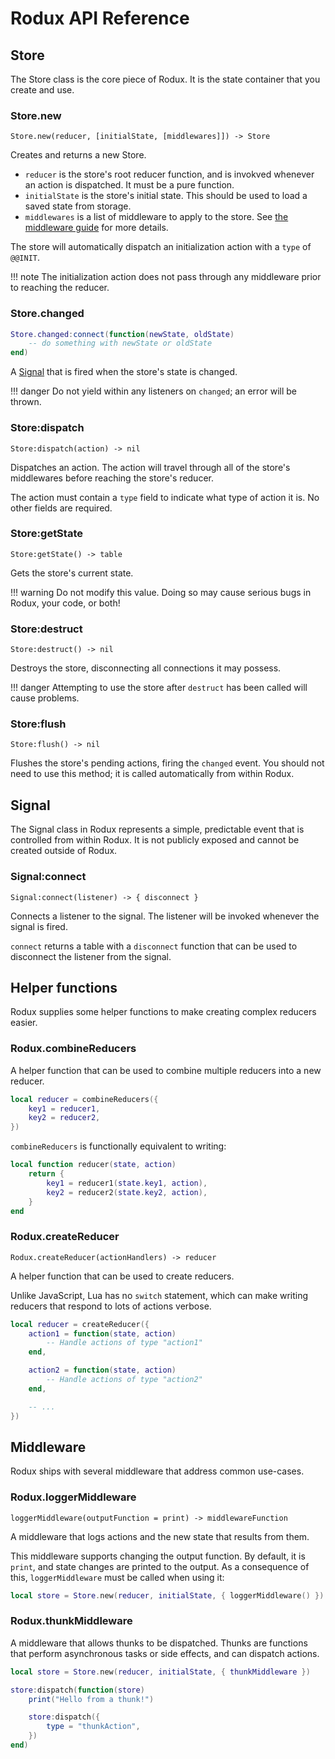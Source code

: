 # Rodux API Reference

## Store
The Store class is the core piece of Rodux. It is the state container that you create and use.

### Store.new
```
Store.new(reducer, [initialState, [middlewares]]) -> Store
```

Creates and returns a new Store.

* `reducer` is the store's root reducer function, and is invokved whenever an action is dispatched. It must be a pure function.
* `initialState` is the store's initial state. This should be used to load a saved state from storage.
* `middlewares` is a list of middleware to apply to the store. See [the middleware guide](/guide/middleware.md) for more details.

The store will automatically dispatch an initialization action with a `type` of `@@INIT`.

!!! note
	The initialization action does not pass through any middleware prior to reaching the reducer.

### Store.changed
```lua
Store.changed:connect(function(newState, oldState)
	-- do something with newState or oldState
end)
```

A [Signal](#Signal) that is fired when the store's state is changed.

!!! danger
	Do not yield within any listeners on `changed`; an error will be thrown.

### Store:dispatch
```
Store:dispatch(action) -> nil
```

Dispatches an action. The action will travel through all of the store's middlewares before reaching the store's reducer.

The action must contain a `type` field to indicate what type of action it is. No other fields are required.

### Store:getState
```
Store:getState() -> table
```

Gets the store's current state.

!!! warning
	Do not modify this value. Doing so may cause serious bugs in Rodux, your code, or both!

### Store:destruct
```
Store:destruct() -> nil
```

Destroys the store, disconnecting all connections it may possess.

!!! danger
	Attempting to use the store after `destruct` has been called will cause problems.

### Store:flush
```
Store:flush() -> nil
```

Flushes the store's pending actions, firing the `changed` event. You should not need to use this method; it is called automatically from within Rodux.

## Signal
The Signal class in Rodux represents a simple, predictable event that is controlled from within Rodux. It is not publicly exposed and cannot be created outside of Rodux.

### Signal:connect
```
Signal:connect(listener) -> { disconnect }
```

Connects a listener to the signal. The listener will be invoked whenever the signal is fired.

`connect` returns a table with a `disconnect` function that can be used to disconnect the listener from the signal.

## Helper functions
Rodux supplies some helper functions to make creating complex reducers easier.

### Rodux.combineReducers
A helper function that can be used to combine multiple reducers into a new reducer.

```lua
local reducer = combineReducers({
	key1 = reducer1,
	key2 = reducer2,
})
```

`combineReducers` is functionally equivalent to writing:

```lua
local function reducer(state, action)
	return {
		key1 = reducer1(state.key1, action),
		key2 = reducer2(state.key2, action),
	}
end
```

### Rodux.createReducer
```
Rodux.createReducer(actionHandlers) -> reducer
```

A helper function that can be used to create reducers.

Unlike JavaScript, Lua has no `switch` statement, which can make writing reducers that respond to lots of actions verbose.

```lua
local reducer = createReducer({
	action1 = function(state, action)
		-- Handle actions of type "action1"
	end,

	action2 = function(state, action)
		-- Handle actions of type "action2"
	end,

	-- ...
})
```

## Middleware
Rodux ships with several middleware that address common use-cases.

### Rodux.loggerMiddleware
```
loggerMiddleware(outputFunction = print) -> middlewareFunction
```

A middleware that logs actions and the new state that results from them.

This middleware supports changing the output function. By default, it is `print`, and state changes are printed to the output. As a consequence of this, `loggerMiddleware` must be called when using it:

```lua
local store = Store.new(reducer, initialState, { loggerMiddleware() })
```

### Rodux.thunkMiddleware
A middleware that allows thunks to be dispatched. Thunks are functions that perform asynchronous tasks or side effects, and can dispatch actions.

```lua
local store = Store.new(reducer, initialState, { thunkMiddleware })

store:dispatch(function(store)
	print("Hello from a thunk!")

	store:dispatch({
		type = "thunkAction",
	})
end)
```
